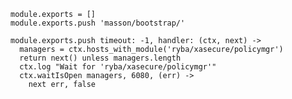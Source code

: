 
    module.exports = []
    module.exports.push 'masson/bootstrap/'

    module.exports.push timeout: -1, handler: (ctx, next) ->
      managers = ctx.hosts_with_module('ryba/xasecure/policymgr')
      return next() unless managers.length
      ctx.log "Wait for 'ryba/xasecure/policymgr'"
      ctx.waitIsOpen managers, 6080, (err) ->
        next err, false



